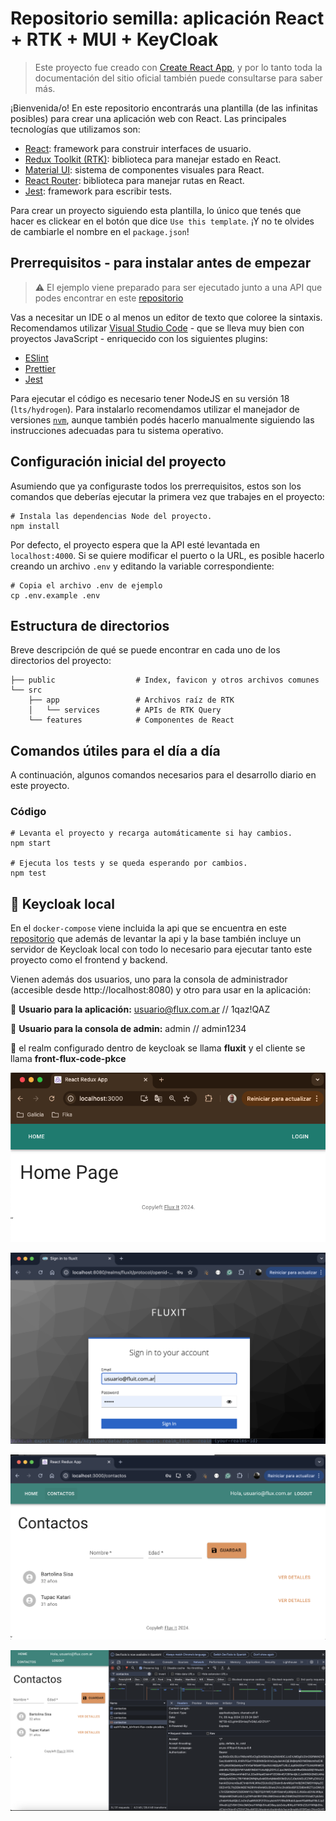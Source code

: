 # Repositorio semilla: aplicación React + RTK + MUI + KeyCloak

>  Este proyecto fue creado con [Create React App](https://create-react-app.dev/), y por lo tanto toda la documentación del sitio oficial también puede consultarse para saber más.

¡Bienvenida/o! En este repositorio encontrarás una plantilla (de las infinitas posibles) para crear una aplicación web con React. Las principales tecnologías que utilizamos son:

- [React](https://reactjs.org/): framework para construir interfaces de usuario.
- [Redux Toolkit (RTK)](https://redux-toolkit.js.org/): biblioteca para manejar estado en React.
- [Material UI](https://material-ui.com/): sistema de componentes visuales para React.
- [React Router](https://reactrouter.com/): biblioteca para manejar rutas en React.
- [Jest](https://jestjs.io/): framework para escribir tests.

Para crear un proyecto siguiendo esta plantilla, lo único que tenés que hacer es clickear en el botón que dice `Use this template`. ¡Y no te olvides de cambiarle el nombre en el `package.json`!

## Prerrequisitos - para instalar antes de empezar

> ⚠️ El ejemplo viene preparado para ser ejecutado junto a una API que podes encontrar en este [repositorio](https://gitlab.extranet.fluxit.com.ar/technology/arquitectura-de-referencia/authorization/nest-with-keycloak)

Vas a necesitar un IDE o al menos un editor de texto que coloree la sintaxis. Recomendamos utilizar [Visual Studio Code](https://code.visualstudio.com/) - que se lleva muy bien con proyectos JavaScript - enriquecido con los siguientes plugins:

- [ESlint](https://marketplace.visualstudio.com/items?itemName=dbaeumer.vscode-eslint)
- [Prettier](https://marketplace.visualstudio.com/items?itemName=esbenp.prettier-vscode)
- [Jest](https://marketplace.visualstudio.com/items?itemName=Orta.vscode-jest)

Para ejecutar el código es necesario tener NodeJS en su versión 18 (`lts/hydrogen`). Para instalarlo recomendamos utilizar el manejador de versiones [`nvm`](https://github.com/nvm-sh/nvm), aunque también podés hacerlo manualmente siguiendo las instrucciones adecuadas para tu sistema operativo.

## Configuración inicial del proyecto

Asumiendo que ya configuraste todos los prerrequisitos, estos son los comandos que deberías ejecutar la primera vez que trabajes en el proyecto:

```shell
# Instala las dependencias Node del proyecto.
npm install
```

Por defecto, el proyecto espera que la API esté levantada en `localhost:4000`. Si se quiere modificar el puerto o la URL, es posible hacerlo creando un archivo `.env` y editando la variable correspondiente:

```shell
# Copia el archivo .env de ejemplo
cp .env.example .env
```

## Estructura de directorios

Breve descripción de qué se puede encontrar en cada uno de los directorios del proyecto:

```shell
├── public                  # Index, favicon y otros archivos comunes
└── src
    ├── app                 # Archivos raíz de RTK
    │   └── services        # APIs de RTK Query
    └── features            # Componentes de React
```

## Comandos útiles para el día a día

A continuación, algunos comandos necesarios para el desarrollo diario en este proyecto.

### Código

```shell
# Levanta el proyecto y recarga automáticamente si hay cambios.
npm start

# Ejecuta los tests y se queda esperando por cambios.
npm test
```

## 🔑 Keycloak local

En el `docker-compose` viene incluida la api que se encuentra en este [repositorio](https://gitlab.extranet.fluxit.com.ar/technology/arquitectura-de-referencia/authorization/nest-with-keycloak) que además de levantar la api y la base también incluye  un servidor de Keycloak local con todo lo necesario para ejecutar tanto este proyecto como el frontend y backend.



Vienen además dos usuarios, uno para la consola de administrador (accesible desde http://localhost:8080) y otro para usar en la aplicación:

👨 **Usuario para la aplicación:** usuario@flux.com.ar // 1qaz!QAZ

👮 **Usuario para la consola de admin:** admin // admin1234

🚀 el realm configurado dentro de keycloak se llama **fluxit** y el cliente se llama **front-flux-code-pkce**

![alt text](./assets/image.png)

![alt text](./assets/image-1.png)

![alt text](./assets/image-2.png)

![alt text](./assets/image-3.png)